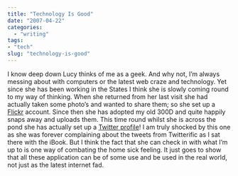 ```yaml
---
title: "Technology Is Good"
date: "2007-04-22"
categories: 
  - "writing"
tags:
- "tech"
slug: "technology-is-good"
---
```


I know deep down Lucy thinks of me as a geek. And why not, I’m always messing about with computers or the latest web craze and technology. Yet since she has been working in the States I think she is slowly coming round to my way of thinking. When she returned from her last visit she had actually taken some photo’s and wanted to share them; so she set up a [Flickr][1] account. Since then she has adopted my old 300D and quite happily snaps away and uploads them. This time round whilst she is across the pond she has actually set up a [Twitter profile][2]! I am truly shocked by this one as she was forever complaining about the tweets from Twitterific as I sat there with the iBook. But I think the fact that she can check in with what I’m up to is one way of combating the home sick feeling. It just goes to show that all these application can be of some use and be used in the real world, not just as the latest internet fad.

[1]:	https://www.flickr.com/photos/loopylou26/
[2]:	https://twitter.com/Loopylou